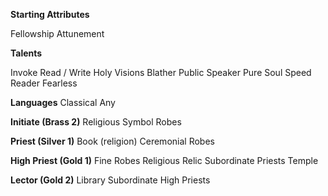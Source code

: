 **Starting Attributes**

Fellowship
Attunement


**Talents**

Invoke
Read / Write
Holy Visions
Blather
Public Speaker
Pure Soul
Speed Reader
Fearless

**Languages**
Classical
Any

**Initiate (Brass 2)**
Religious Symbol
Robes

**Priest (Silver 1)**
Book (religion)
Ceremonial Robes

**High Priest (Gold 1)**
Fine Robes
Religious Relic
Subordinate Priests
Temple

**Lector (Gold 2)**
Library
Subordinate High Priests
